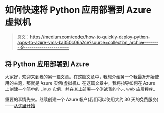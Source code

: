 # 如何快速将 Python 应用部署到 Azure 虚拟机

> 原文：<https://medium.com/codex/how-to-quickly-deploy-python-apps-to-azure-vms-ba350c06a2ce?source=collection_archive---------9----------------------->

## 将 Python 应用部署到 Azure

大家好，欢迎来到我的另一篇文章。在这篇文章中，我想介绍另一个我最近开始使用的主题，那就是 Azure 实例(虚拟机)。在这篇文章中，我将指导如何在 Azure 上创建一个简单的 Linux 实例，并在其上部署一个测试我的个人 web 应用程序。

重要的事情先来。继续创建一个 Azure 帐户(我们可以使用大约 30 天的免费服务)——[从这里开始](https://signup.azure.com/signup?offer=ms-azr-0044p&appId=102&ref=azureplat-generic&redirectURL=https%3A%2F%2Fazure.microsoft.com%2Fen-us%2Fget-started%2Fwelcome-to-azure%2F&l=en-us&correlationId=1423a9a1fb294e9ab5e32083a32e0c2a)